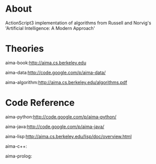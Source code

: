 About
====

ActionScript3 implementation of algorithms from Russell and Norvig's 'Artificial Intelligence: A Modern Approach'

Theories
====

aima-book:http://aima.cs.berkeley.edu

aima-data:http://code.google.com/p/aima-data/

aima-algorithm:http://aima.cs.berkeley.edu/algorithms.pdf

Code Reference
====

aima-python:http://code.google.com/p/aima-python/

aima-java:http://code.google.com/p/aima-java/ 

aima-lisp:http://aima.cs.berkeley.edu/lisp/doc/overview.html

aima-c++:

aima-prolog:
